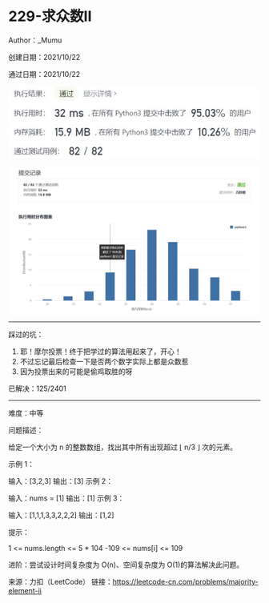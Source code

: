 # 229-求众数II

Author：_Mumu

创建日期：2021/10/22

通过日期：2021/10/22

![](./通过截图2.jpg)

![](./通过截图1.jpg)

*****

踩过的坑：

1. 耶！摩尔投票！终于把学过的算法用起来了，开心！
2. 不过忘记最后检查一下是否两个数字实际上都是众数惹
3. 因为投票出来的可能是偷鸡取胜的呀

已解决：125/2401

*****

难度：中等

问题描述：

给定一个大小为 n 的整数数组，找出其中所有出现超过 ⌊ n/3 ⌋ 次的元素。

 

 

示例 1：

输入：[3,2,3]
输出：[3]
示例 2：

输入：nums = [1]
输出：[1]
示例 3：

输入：[1,1,1,3,3,2,2,2]
输出：[1,2]


提示：

1 <= nums.length <= 5 * 104
-109 <= nums[i] <= 109


进阶：尝试设计时间复杂度为 O(n)、空间复杂度为 O(1)的算法解决此问题。

来源：力扣（LeetCode）
链接：https://leetcode-cn.com/problems/majority-element-ii
